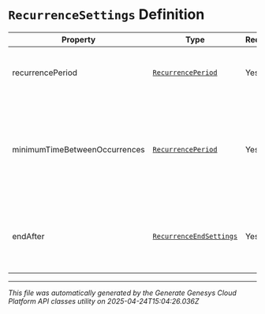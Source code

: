 # `RecurrenceSettings` Definition

| Property | Type | Required | Description |
|----------|------|----------|-------------|
| recurrencePeriod | [`RecurrencePeriod`](recurrenceperiod-definition.md) | Yes | The recurrence period of the activity plan |
| minimumTimeBetweenOccurrences | [`RecurrencePeriod`](recurrenceperiod-definition.md) | Yes | Constraint indicating the minimum time in hours between recurrences of the activity plan |
| endAfter | [`RecurrenceEndSettings`](recurrenceendsettings-definition.md) | Yes | Settings controlling when to end the recurrence for the activity plan |

---

*This file was automatically generated by the Generate Genesys Cloud Platform API classes utility on 2025-04-24T15:04:26.036Z*